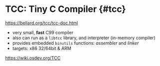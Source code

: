 # TCC: Tiny C Compiler {#tcc}

https://bellard.org/tcc/tcc-doc.html

* very small, **fast** C99 compiler
* also can run as a `libtcc` library, and interpreter (in-memory compiler)
* provides embedded `binutils` functions: *assembler* and *linker*
* targets: x86 32/64bit & ARM

https://wiki.osdev.org/TCC
